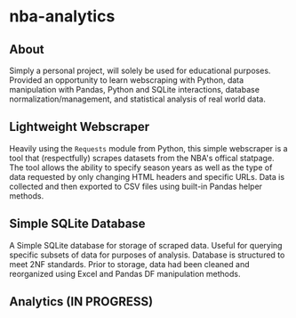 # nba-analytics

## About 
Simply a personal project, will solely be used for educational purposes. Provided an opportunity to learn webscraping with Python, data manipulation with Pandas, Python and SQLite interactions, database normalization/management, and statistical analysis of real world data. 

## Lightweight Webscraper
Heavily using the ```Requests``` module from Python, this simple webscraper is a tool that (respectfully) scrapes datasets from the NBA's offical statpage. The tool allows the ability to specify season years as well as the type of data requested by only changing HTML headers and specific URLs. Data is collected and then exported to CSV files using built-in Pandas helper methods.

## Simple SQLite Database
A Simple SQLite database for storage of scraped data. Useful for querying specific subsets of data for purposes of analysis. Database is structured to meet 2NF standards. Prior to storage, data had been cleaned and reorganized using Excel and Pandas DF manipulation methods.

## Analytics (IN PROGRESS)
